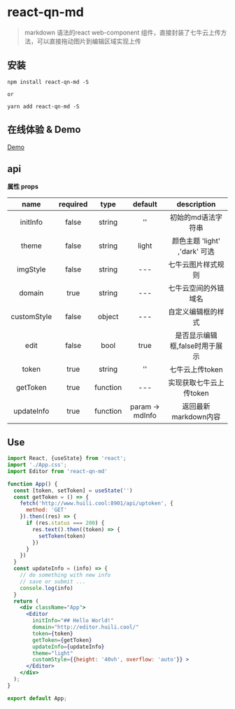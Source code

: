 # react-qn-md

> markdown 语法的react web-component 组件，直接封装了七牛云上传方法，可以直接拖动图片到编辑区域实现上传

## 安装
```
npm install react-qn-md -S

or

yarn add react-qn-md -S
```

## 在线体验 & Demo
[Demo](http://www.huili.cool/editor)

## api

**属性 props**

| name | required | type | default | description |
| :--: | :--: | :--: | :--: | :--: |
| initInfo | false | string | '' | 初始的md语法字符串 |
| theme | false | string | light | 颜色主题 'light' ,'dark' 可选 |
| imgStyle | false | string | --- | 七牛云图片样式规则 |
| domain | true |  string| --- | 七牛云空间的外链域名 |
| customStyle | false |  object| --- | 自定义编辑框的样式 |
| edit | false |  bool| true | 是否显示编辑框,false时用于展示 |
| token | true |  string| '' | 七牛云上传token |
| getToken | true |  function | --- | 实现获取七牛云上传token |
| updateInfo | true |  function | param -> mdInfo | 返回最新markdown内容 |


## Use

```jsx
import React, {useState} from 'react';
import './App.css';
import Editor from 'react-qn-md'

function App() {
  const [token, setToken] = useState('')
  const getToken = () => {
    fetch('http://www.huili.cool:8901/api/uptoken', {
      method: 'GET'
    }).then((res) => {
      if (res.status === 200) {
        res.text().then((token) => {
          setToken(token) 
        })
      }
    })
  }
  const updateInfo = (info) => {
    // do something with new info
    // save or submit ...
    console.log(info)
  }
  return (
    <div className="App">
      <Editor
        initInfo="## Hello World!"
        domain="http://editor.huili.cool/"
        token={token}
        getToken={getToken}
        updateInfo={updateInfo}
        theme="light"
        customStyle={{height: '40vh', overflow: 'auto'}} >
      </Editor>
    </div>
  );
}

export default App;

```

